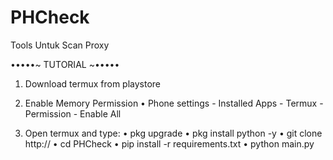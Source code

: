 # PHCheck
Tools Untuk Scan Proxy 

•••••~ TUTORIAL ~•••••

1. Download termux from playstore

2. Enable Memory Permission
    • Phone settings - Installed Apps - Termux - Permission - Enable All
3. Open termux and type:
    • pkg upgrade
    • pkg install python -y
    • git clone http://
    • cd PHCheck
    • pip install -r requirements.txt
    • python main.py
    
    
